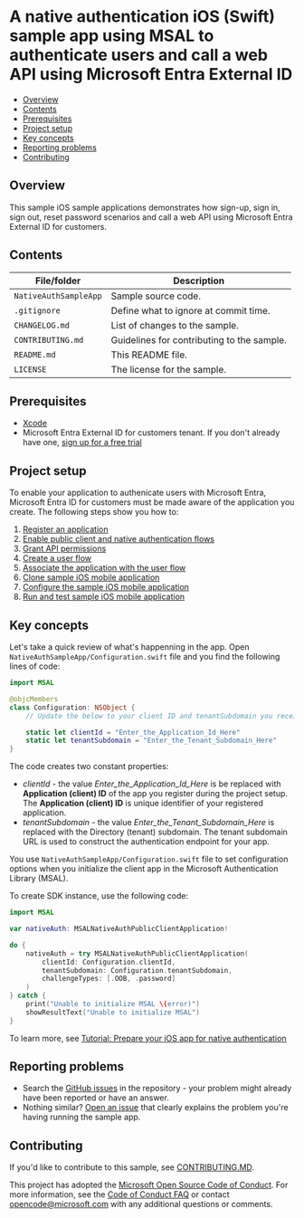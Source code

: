 # A native authentication iOS (Swift) sample app using MSAL to authenticate users and call a web API using Microsoft Entra External ID

* [Overview](#overview)
* [Contents](#contents)
* [Prerequisites](#prerequisites)
* [Project setup](#project-setup)
* [Key concepts](#key-concepts)
* [Reporting problems](#reporting-problems)
* [Contributing](#contributing)

## Overview

This sample iOS sample applications demonstrates how sign-up, sign in, sign out, reset password scenarios and call a web API using Microsoft Entra External ID for customers.

## Contents

| File/folder | Description |
|-------------|-------------|
| `NativeAuthSampleApp`       | Sample source code. |
| `.gitignore` | Define what to ignore at commit time. |
| `CHANGELOG.md` | List of changes to the sample. |
| `CONTRIBUTING.md` | Guidelines for contributing to the sample. |
| `README.md` | This README file. |
| `LICENSE`   | The license for the sample. |

## Prerequisites

* <a href="https://developer.apple.com/xcode/resources/" target="_blank">Xcode</a>
* Microsoft Entra External ID for customers tenant. If you don't already have one, <a href="https://aka.ms/ciam-free-trial?wt.mc_id=ciamcustomertenantfreetrial_linkclick_content_cnl" target="_blank">sign up for a free trial</a>

## Project setup

To enable your application to authenicate users with Microsoft Entra, Microsoft Entra ID for customers must be made aware of the application you create. The following steps show you how to:

1. [Register an application](https://review.learn.microsoft.com/en-us/entra/external-id/customers/how-to-run-native-authentication-sample-ios-app?branch=pr-en-us-2024#register-an-application)
1. [Enable public client and native authentication flows](https://review.learn.microsoft.com/en-us/entra/external-id/customers/how-to-run-native-authentication-sample-ios-app?branch=pr-en-us-2024#enable-public-client-and-native-authentication-flows)
1. [Grant API permissions](https://review.learn.microsoft.com/en-us/entra/external-id/customers/how-to-run-native-authentication-sample-ios-app?branch=pr-en-us-2024#grant-api-permissions)
1. [Create a user flow](https://review.learn.microsoft.com/en-us/entra/external-id/customers/how-to-run-native-authentication-sample-ios-app?branch=pr-en-us-2024#create-a-user-flow)
1. [Associate the application with the user flow](https://review.learn.microsoft.com/en-us/entra/external-id/customers/how-to-run-native-authentication-sample-ios-app?branch=pr-en-us-2024#associate-the-application-with-the-user-flow)
1. [Clone sample iOS mobile application](https://review.learn.microsoft.com/en-us/entra/external-id/customers/how-to-run-native-authentication-sample-ios-app?branch=pr-en-us-2024#clone-sample-ios-mobile-application)
1. [Configure the sample iOS mobile application](https://review.learn.microsoft.com/en-us/entra/external-id/customers/how-to-run-native-authentication-sample-ios-app?branch=pr-en-us-2024#configure-the-sample-ios-mobile-application)
1. [Run and test sample iOS mobile application](https://review.learn.microsoft.com/en-us/entra/external-id/customers/how-to-run-native-authentication-sample-ios-app?branch=pr-en-us-2024#run-and-test-sample-ios-mobile-application)

## Key concepts

Let's take a quick review of what's happenning in the app. Open `NativeAuthSampleApp/Configuration.swift` file and you find the following lines of code:

```swift
import MSAL

@objcMembers
class Configuration: NSObject {
    // Update the below to your client ID and tenantSubdomain you received in the portal.

    static let clientId = "Enter_the_Application_Id_Here"
    static let tenantSubdomain = "Enter_the_Tenant_Subdomain_Here"
}
```

The code creates two constant properties:

* _clientId_ - the value _Enter_the_Application_Id_Here_ is be replaced with **Application (client) ID** of the app you register during the project setup. The **Application (client) ID** is unique identifier of your registered application.
* _tenantSubdomain_ - the value _Enter_the_Tenant_Subdomain_Here_ is replaced with the Directory (tenant) subdomain. The tenant subdomain URL is used to construct the authentication endpoint for your app.

You use `NativeAuthSampleApp/Configuration.swift` file to set configuration options when you initialize the client app in the Microsoft Authentication Library (MSAL).

To create SDK instance, use the following code:

```swift
import MSAL

var nativeAuth: MSALNativeAuthPublicClientApplication!

do {
    nativeAuth = try MSALNativeAuthPublicClientApplication(
        clientId: Configuration.clientId,
        tenantSubdomain: Configuration.tenantSubdomain,
        challengeTypes: [.OOB, .password]
    )
} catch {
    print("Unable to initialize MSAL \(error)")
    showResultText("Unable to initialize MSAL")
}
```

To learn more, see [Tutorial: Prepare your iOS app for native authentication](https://review.learn.microsoft.com/en-us/entra/external-id/customers/tutorial-native-authentication-prepare-ios-app?branch=pr-en-us-2024)

## Reporting problems

* Search the [GitHub issues](https://github.com/Azure-Samples/ms-identity-ciam-native-auth-ios-sample/issues) in the repository - your problem might already have been reported or have an answer.
* Nothing similar? [Open an issue](https://github.com/Azure-Samples/ms-identity-ciam-native-auth-ios-sample/issues/new) that clearly explains the problem you're having running the sample app.

## Contributing

If you'd like to contribute to this sample, see [CONTRIBUTING.MD](/CONTRIBUTING.md).

This project has adopted the [Microsoft Open Source Code of Conduct](https://opensource.microsoft.com/codeofconduct/). For more information, see the [Code of Conduct FAQ](https://opensource.microsoft.com/codeofconduct/faq/) or contact [opencode@microsoft.com](mailto:opencode@microsoft.com) with any additional questions or comments.

